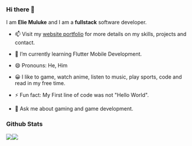 ### Hi there 👋

I am **Elie Muluke** and I am a **fullstack** software developer.

- 📫 Visit my [website portfolio](https://eliemuluke.github.io/myPortfolio/) for more details on my skills, projects and contact.

- 🌱 I’m currently learning Flutter Mobile Development.
- 😄 Pronouns: He, Him
- 😀 I like to game, watch anime, listen to music, play sports, code and read in my free time.
- ⚡ Fun fact: My First line of code was not "Hello World".
- 💬 Ask me about gaming and game development.

### Github Stats

<div style="display:flex;">
  <img src="https://github-readme-stats.vercel.app/api?username=ElieMuluke&show_icons=true&theme=city_lights">
  <img src ="https://github-readme-stats.vercel.app/api/top-langs/?username=ElieMuluke&show_icons=true&theme=city_lights">
</div>
